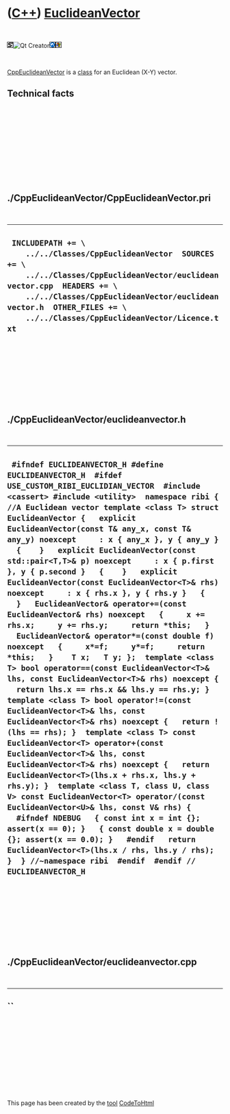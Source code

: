 



 

 

 

 

 

([C++](Cpp.md)) [EuclideanVector](CppEuclideanVector.md)
==========================================================

 

![STL](PicStl.png)![Qt
Creator](PicQtCreator.png)![Lubuntu](PicLubuntu.png)![Windows](PicWindows.png)

 

[CppEuclideanVector](CppEuclideanVector.md) is a [class](CppClass.md)
for an Euclidean (X-Y) vector.

Technical facts
---------------

 

 

 

 

 

 

./CppEuclideanVector/CppEuclideanVector.pri
-------------------------------------------

 

  -------------------------------------------------------------------------------------------------------------------------------------------------------------------------------------------------------------------------------------------------------------------------
  ` INCLUDEPATH += \     ../../Classes/CppEuclideanVector  SOURCES += \     ../../Classes/CppEuclideanVector/euclideanvector.cpp  HEADERS += \     ../../Classes/CppEuclideanVector/euclideanvector.h  OTHER_FILES += \     ../../Classes/CppEuclideanVector/Licence.txt`
  -------------------------------------------------------------------------------------------------------------------------------------------------------------------------------------------------------------------------------------------------------------------------

 

 

 

 

 

./CppEuclideanVector/euclideanvector.h
--------------------------------------

 

  ------------------------------------------------------------------------------------------------------------------------------------------------------------------------------------------------------------------------------------------------------------------------------------------------------------------------------------------------------------------------------------------------------------------------------------------------------------------------------------------------------------------------------------------------------------------------------------------------------------------------------------------------------------------------------------------------------------------------------------------------------------------------------------------------------------------------------------------------------------------------------------------------------------------------------------------------------------------------------------------------------------------------------------------------------------------------------------------------------------------------------------------------------------------------------------------------------------------------------------------------------------------------------------------------------------------------------------------------------------------------------------------------------------------------------------------------------------------------------------------------------------------------------------------------------------------------------------------------------------------------------------------------------------------------------------
  ` #ifndef EUCLIDEANVECTOR_H #define EUCLIDEANVECTOR_H  #ifdef USE_CUSTOM_RIBI_EUCLIDIAN_VECTOR  #include <cassert> #include <utility>  namespace ribi {  //A Euclidean vector template <class T> struct EuclideanVector {   explicit EuclideanVector(const T& any_x, const T& any_y) noexcept     : x { any_x }, y { any_y }   {    }   explicit EuclideanVector(const std::pair<T,T>& p) noexcept     : x { p.first }, y { p.second }   {    }   explicit EuclideanVector(const EuclideanVector<T>& rhs) noexcept     : x { rhs.x }, y { rhs.y }   {    }   EuclideanVector& operator+=(const EuclideanVector& rhs) noexcept   {     x += rhs.x;     y += rhs.y;     return *this;   }   EuclideanVector& operator*=(const double f) noexcept   {     x*=f;     y*=f;     return *this;   }    T x;   T y; };  template <class T> bool operator==(const EuclideanVector<T>& lhs, const EuclideanVector<T>& rhs) noexcept {   return lhs.x == rhs.x && lhs.y == rhs.y; }  template <class T> bool operator!=(const EuclideanVector<T>& lhs, const EuclideanVector<T>& rhs) noexcept {   return !(lhs == rhs); }  template <class T> const EuclideanVector<T> operator+(const EuclideanVector<T>& lhs, const EuclideanVector<T>& rhs) noexcept {   return EuclideanVector<T>(lhs.x + rhs.x, lhs.y + rhs.y); }  template <class T, class U, class V> const EuclideanVector<T> operator/(const EuclideanVector<U>& lhs, const V& rhs) {   #ifndef NDEBUG   { const int x = int {}; assert(x == 0); }   { const double x = double {}; assert(x == 0.0); }   #endif   return EuclideanVector<T>(lhs.x / rhs, lhs.y / rhs); }  } //~namespace ribi  #endif  #endif // EUCLIDEANVECTOR_H`
  ------------------------------------------------------------------------------------------------------------------------------------------------------------------------------------------------------------------------------------------------------------------------------------------------------------------------------------------------------------------------------------------------------------------------------------------------------------------------------------------------------------------------------------------------------------------------------------------------------------------------------------------------------------------------------------------------------------------------------------------------------------------------------------------------------------------------------------------------------------------------------------------------------------------------------------------------------------------------------------------------------------------------------------------------------------------------------------------------------------------------------------------------------------------------------------------------------------------------------------------------------------------------------------------------------------------------------------------------------------------------------------------------------------------------------------------------------------------------------------------------------------------------------------------------------------------------------------------------------------------------------------------------------------------------------------

 

 

 

 

 

./CppEuclideanVector/euclideanvector.cpp
----------------------------------------

 

  ----
  ``
  ----

 

 

 

 

 





 




This page has been created by the [tool](Tools.md)
[CodeToHtml](ToolCodeToHtml.md)

